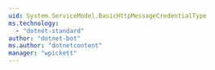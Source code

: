 ```yaml
---
uid: System.ServiceModel.BasicHttpMessageCredentialType
ms.technology: 
  - "dotnet-standard"
author: "dotnet-bot"
ms.author: "dotnetcontent"
manager: "wpickett"
---
```

